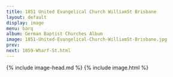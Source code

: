 ```yaml
---
title: 1851 United Evangelical Church WilliamSt Brisbane
layout: default
display: image
menu: barq
album: German Baptist Churches Album
image: 1851-United-Evangelical-Church-WilliamSt-Brisbane.jpg
prev: 
next: 1859-Wharf-St.html
---
```

{% include image-head.md %}
{% include image.html %}